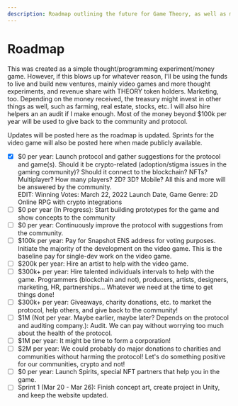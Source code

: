 ```yaml
---
description: Roadmap outlining the future for Game Theory, as well as monetary goals.
---
```


# Roadmap

This was created as a simple thought/programming experiment/money game. However, if this blows up for whatever reason, I'll be using the funds to live and build new ventures, mainly video games and more thought experiments, and revenue share with THEORY token holders. Marketing, too. Depending on the money received, the treasury might invest in other things as well, such as farming, real estate, stocks, etc. I will also hire helpers an an audit if I make enough. Most of the money beyond $100k per year will be used to give back to the community and protocol.

Updates will be posted here as the roadmap is updated. Sprints for the video game will also be posted here when made publicly available.

* [x] $0 per year: Launch protocol and gather suggestions for the protocol and game(s). Should it be crypto-related (adoption/stigma issues in the gaming community)? Should it connect to the blockchain? NFTs? Multiplayer? How many players? 2D? 3D? Mobile? All this and more will be answered by the community.\
  EDIT: Winning Votes: March 22, 2022 Launch Date, Game Genre: 2D Online RPG with crypto integrations
* [ ] $0 per year (In Progress): Start building prototypes for the game and show concepts to the community
* [ ] $0 per year: Continuously improve the protocol with suggestions from the community.
* [ ] $100k per year: Pay for Snapshot ENS address for voting purposes. Initiate the majority of the development on the video game. This is the baseline pay for single-dev work on the video game.
* [ ] $200k per year: Hire an artist to help with the video game.
* [ ] $300k+ per year: Hire talented individuals intervals to help with the game. Programmers (blockchain and not), producers, artists, designers, marketing, HR, partnerships... Whatever we need at the time to get things done!
* [ ] $300k+ per year: Giveaways, charity donations, etc. to market the protocol, help others, and give back to the community!
* [ ] $1M (Not per year. Maybe earlier, maybe later? Depends on the protocol and auditing company.): Audit. We can pay without worrying too much about the health of the protocol.
* [ ] $1M per year: It might be time to form a corporation!
* [ ] $2M per year: We could probably do major donations to charities and communities without harming the protocol! Let's do something positive for our communities, crypto and not!
* [ ] $0 per year: Launch Spirits, special NFT partners that help you in the game.
* [ ] Sprint 1 (Mar 20 - Mar 26): Finish concept art, create project in Unity, and keep the website updated.&#x20;
